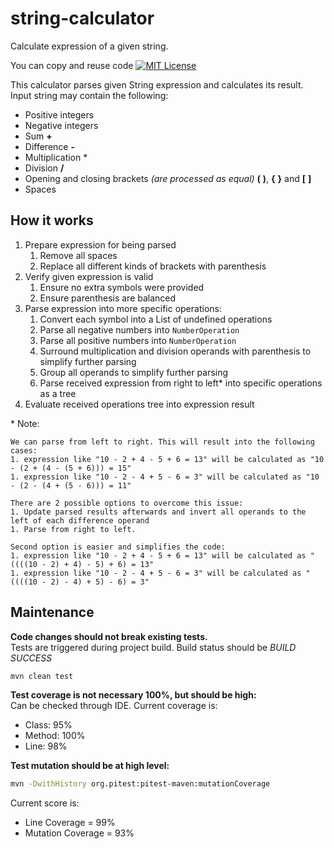 string-calculator
=================

Calculate expression of a given string.

You can copy and reuse code [![MIT License](http://img.shields.io/badge/license-MIT-green.svg)](https://github.com/selenide/selenide/blob/master/LICENSE)

This calculator parses given String expression and calculates its result. Input string may contain the following:
- Positive integers
- Negative integers
- Sum **+**
- Difference **-**
- Multiplication *
- Division **/**
- Opening and closing brackets _(are processed as equal)_ **(** **)**, **{** **}** and **\[** **\]**  
- Spaces

## How it works

1. Prepare expression for being parsed
    1. Remove all spaces
    1. Replace all different kinds of brackets with parenthesis
1. Verify given expression is valid
    1. Ensure no extra symbols were provided
    1. Ensure parenthesis are balanced
1.  Parse expression into more specific operations:
    1.  Convert each symbol into a List of undefined operations
    1.  Parse all negative numbers into `NumberOperation`
    1.  Parse all positive numbers into `NumberOperation`
    1.  Surround multiplication and division operands with parenthesis to simplify further parsing
    1.  Group all operands to simplify further parsing
    1.  Parse received expression from right to left\* into specific operations as a tree
1.  Evaluate received operations tree into expression result

\* Note:

```text
We can parse from left to right. This will result into the following cases:
1. expression like "10 - 2 + 4 - 5 + 6 = 13" will be calculated as "10 - (2 + (4 - (5 + 6))) = 15"
1. expression like "10 - 2 - 4 + 5 - 6 = 3" will be calculated as "10 - (2 - (4 + (5 - 6))) = 11"

There are 2 possible options to overcome this issue:
1. Update parsed results afterwards and invert all operands to the left of each difference operand
1. Parse from right to left.

Second option is easier and simplifies the code:
1. expression like "10 - 2 + 4 - 5 + 6 = 13" will be calculated as "((((10 - 2) + 4) - 5) + 6) = 13"
1. expression like "10 - 2 - 4 + 5 - 6 = 3" will be calculated as "((((10 - 2) - 4) + 5) - 6) = 3"
```

## Maintenance

**Code changes should not break existing tests.**   
Tests are triggered during project build. Build status should be _BUILD SUCCESS_
```bash
mvn clean test
```
**Test coverage is not necessary 100%, but should be high:**  
Can be checked through IDE. Current coverage is:
- Class: 95%
- Method: 100%
- Line: 98%

**Test mutation should be at high level:**
```bash
mvn -DwithHistory org.pitest:pitest-maven:mutationCoverage
```
Current score is:
- Line Coverage = 99%
- Mutation Coverage = 93%
